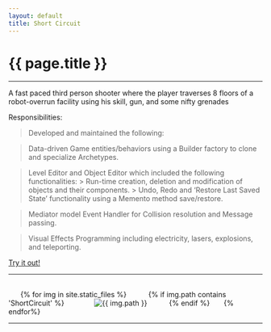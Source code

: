 ```yaml
---
layout: default
title: Short Circuit 
---
```

# {{ page.title }}

---

A fast paced third person shooter where the player traverses 8 floors of a robot-overrun facility using his skill, gun, and some nifty grenades

Responsibilities:

> Developed and maintained the following:

> Data-driven Game entities/behaviors using a Builder factory to clone and specialize Archetypes.

> Level Editor and Object Editor which included the following functionalities:
    > Run-time creation, deletion and modification of objects and their components.
    > Undo, Redo and ‘Restore Last Saved State’ functionality using a Memento method save/restore.

> Mediator model Event Handler for Collision resolution and Message passing.

> Visual Effects Programming including electricity, lasers, explosions, and teleporting.

[Try it out!](http://games.digipen.edu/games/shortcircuit)

---

<html>
    <div class="imageGrid">
        {% for img in site.static_files %}
            {% if img.path contains 'ShortCircuit' %}
                <img src="{{ img.path }}" alt="{{ img.path }}">
            {% endif %}
        {% endfor%}
    </div>
</html>

---
